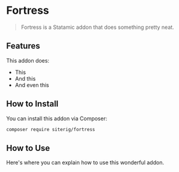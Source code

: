 # Fortress

> Fortress is a Statamic addon that does something pretty neat.

## Features

This addon does:

- This
- And this
- And even this

## How to Install

You can install this addon via Composer:

``` bash
composer require siterig/fortress
```

## How to Use

Here's where you can explain how to use this wonderful addon.
